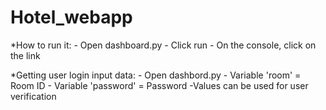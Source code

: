 # Hotel_webapp

*How to run it:
    - Open dashboard.py
    - Click run
    - On the console, click on the link
    
*Getting user login input data: 
    - Open dashbord.py
        - Variable 'room' = Room ID
        - Variable 'password' = Password 
     -Values can be used for user verification  
